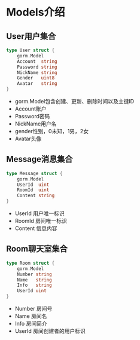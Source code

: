 # Models介绍

## User用户集合

```go
type User struct {
	gorm.Model
	Account  string
	Password string
	NickName string
	Gender   uint8
	Avatar   string
}
```

- gorm.Model包含创建、更新、删除时间以及主键ID
- Account账户
- Password密码
- NickName用户名
- gender性别，0未知，1男，2女
- Avatar头像

## Message消息集合

```go
type Message struct {
	gorm.Model
	UserId  uint
	RoomId  uint
	Content string
}
```

- UserId 用户唯一标识
- RoomId 房间唯一标识
- Content 信息内容



## Room聊天室集合

```go
type Room struct {
	gorm.Model
	Number string
	Name   string
	Info   string
	UserId uint
}
```

- Number 房间号
- Name 房间名
- Info 房间简介
- UserId 房间创建者的用户标识
